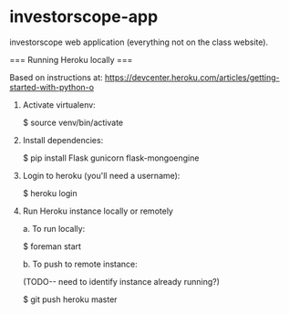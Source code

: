 investorscope-app
=================

investorscope web application (everything not on the class website).

=== Running Heroku locally ===

Based on instructions at: https://devcenter.heroku.com/articles/getting-started-with-python-o

1. Activate virtualenv:

   $ source venv/bin/activate
   
2. Install dependencies:

   $ pip install Flask gunicorn flask-mongoengine

3. Login to heroku (you'll need a username):

   $ heroku login

4. Run Heroku instance locally or remotely

   a. To run locally:

   $ foreman start

   b. To push to remote instance:

   (TODO-- need to identify instance already running?)

   $ git push heroku master